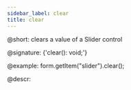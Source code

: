 ```yaml
---
sidebar_label: clear
title: clear
---          
```


@short: clears a value of a Slider control

@signature: {'clear(): void;'}

@example:
form.getItem("slider").clear();

@descr:
